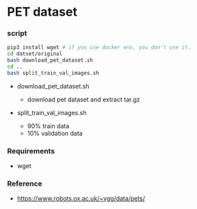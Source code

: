 # PET dataset

### script
```bash
pip3 install wget # if you use docker env, you don't use it.
cd datset/original
bash download_pet_dataset.sh
cd ..
bash split_train_val_images.sh
```
 - download_pet_dataset.sh
    - download pet dataset and extract tar.gz
    
  - split_train_val_images.sh
    - 90% train data
    - 10% validation data 

### Requirements
 - wget

### Reference
 - https://www.robots.ox.ac.uk/~vgg/data/pets/
